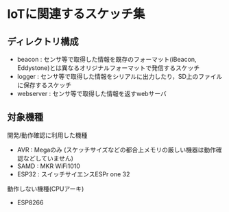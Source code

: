 # IoTに関連するスケッチ集



## ディレクトリ構成


- beacon : センサ等で取得した情報を既存のフォーマット(iBeacon, Eddystone)とは異なるオリジナルフォーマットで発信するスケッチ
- logger : センサ等で取得した情報をシリアルに出力したり，SD上のファイルに保存するスケッチ
- webserver : センサ等で取得した情報を返すwebサーバ

## 対象機種
開発/動作確認に利用した機種
- AVR : Megaのみ (スケッチサイズなどの都合上メモリの厳しい機器は動作確認などしていません)
- SAMD : MKR WiFi1010
- ESP32 : スイッチサイエンスESPr one 32

動作しない機種(CPUアーキ)
- ESP8266

